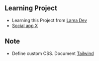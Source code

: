 ## Learning Project

-  Learning this Project from [Lama Dev](https://www.youtube.com/@LamaDev)
-  [Social app X](https://www.youtube.com/watch?v=lhqfXt8J8os&t=9682s)

## Note

-  Define custom CSS. Document [Tailwind](https://tailwindcss.com/docs/theme)
